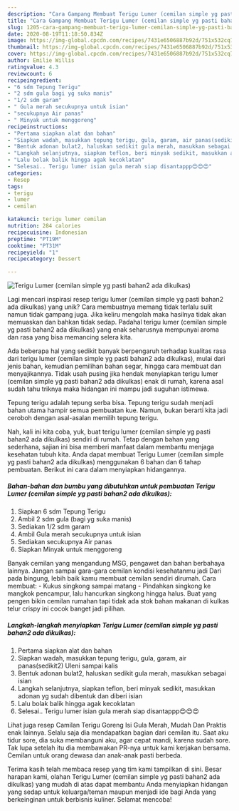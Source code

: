 ```yaml
---
description: "Cara Gampang Membuat Terigu Lumer (cemilan simple yg pasti bahan2 ada dikulkas), Menggugah Selera"
title: "Cara Gampang Membuat Terigu Lumer (cemilan simple yg pasti bahan2 ada dikulkas), Menggugah Selera"
slug: 1205-cara-gampang-membuat-terigu-lumer-cemilan-simple-yg-pasti-bahan2-ada-dikulkas-menggugah-selera
date: 2020-08-19T11:18:50.834Z
image: https://img-global.cpcdn.com/recipes/7431e6506887b92d/751x532cq70/terigu-lumer-cemilan-simple-yg-pasti-bahan2-ada-dikulkas-foto-resep-utama.jpg
thumbnail: https://img-global.cpcdn.com/recipes/7431e6506887b92d/751x532cq70/terigu-lumer-cemilan-simple-yg-pasti-bahan2-ada-dikulkas-foto-resep-utama.jpg
cover: https://img-global.cpcdn.com/recipes/7431e6506887b92d/751x532cq70/terigu-lumer-cemilan-simple-yg-pasti-bahan2-ada-dikulkas-foto-resep-utama.jpg
author: Emilie Willis
ratingvalue: 4.3
reviewcount: 6
recipeingredient:
- "6 sdm Tepung Terigu"
- "2 sdm gula bagi yg suka manis"
- "1/2 sdm garam"
- " Gula merah secukupnya untuk isian"
- "secukupnya Air panas"
- " Minyak untuk menggoreng"
recipeinstructions:
- "Pertama siapkan alat dan bahan"
- "Siapkan wadah, masukkan tepung terigu, gula, garam, air panas(sedikit2) Uleni sampai kalis"
- "Bentuk adonan bulat2, haluskan sedikit gula merah, masukkan sebagai isian"
- "Langkah selanjutnya, siapkan teflon, beri minyak sedikit, masukkan adonan yg sudah dibentuk dan diberi isian"
- "Lalu bolak balik hingga agak kecoklatan"
- "Selesai.. Terigu lumer isian gula merah siap disantappp😍😍😍"
categories:
- Resep
tags:
- terigu
- lumer
- cemilan

katakunci: terigu lumer cemilan 
nutrition: 284 calories
recipecuisine: Indonesian
preptime: "PT19M"
cooktime: "PT31M"
recipeyield: "1"
recipecategory: Dessert

---
```



![Terigu Lumer (cemilan simple yg pasti bahan2 ada dikulkas)](https://img-global.cpcdn.com/recipes/7431e6506887b92d/751x532cq70/terigu-lumer-cemilan-simple-yg-pasti-bahan2-ada-dikulkas-foto-resep-utama.jpg)

Lagi mencari inspirasi resep terigu lumer (cemilan simple yg pasti bahan2 ada dikulkas) yang unik? Cara membuatnya memang tidak terlalu sulit namun tidak gampang juga. Jika keliru mengolah maka hasilnya tidak akan memuaskan dan bahkan tidak sedap. Padahal terigu lumer (cemilan simple yg pasti bahan2 ada dikulkas) yang enak seharusnya mempunyai aroma dan rasa yang bisa memancing selera kita.

Ada beberapa hal yang sedikit banyak berpengaruh terhadap kualitas rasa dari terigu lumer (cemilan simple yg pasti bahan2 ada dikulkas), mulai dari jenis bahan, kemudian pemilihan bahan segar, hingga cara membuat dan menyajikannya. Tidak usah pusing jika hendak menyiapkan terigu lumer (cemilan simple yg pasti bahan2 ada dikulkas) enak di rumah, karena asal sudah tahu triknya maka hidangan ini mampu jadi suguhan istimewa.

Tepung terigu adalah tepung serba bisa. Tepung terigu sudah menjadi bahan utama hampir semua pembuatan kue. Namun, bukan berarti kita jadi ceroboh dengan asal-asalan memilih tepung terigu.


Nah, kali ini kita coba, yuk, buat terigu lumer (cemilan simple yg pasti bahan2 ada dikulkas) sendiri di rumah. Tetap dengan bahan yang sederhana, sajian ini bisa memberi manfaat dalam membantu menjaga kesehatan tubuh kita. Anda dapat membuat Terigu Lumer (cemilan simple yg pasti bahan2 ada dikulkas) menggunakan 6 bahan dan 6 tahap pembuatan. Berikut ini cara dalam menyiapkan hidangannya.

<!--inarticleads1-->

##### Bahan-bahan dan bumbu yang dibutuhkan untuk pembuatan Terigu Lumer (cemilan simple yg pasti bahan2 ada dikulkas):

1. Siapkan 6 sdm Tepung Terigu
1. Ambil 2 sdm gula (bagi yg suka manis)
1. Sediakan 1/2 sdm garam
1. Ambil  Gula merah secukupnya untuk isian
1. Sediakan secukupnya Air panas
1. Siapkan  Minyak untuk menggoreng


Banyak cemilan yang mengandung MSG, pengawet dan bahan berbahaya lainnya. Jangan sampai gara-gara cemilan kondisi kesehatanmu jadi Dari pada bingung, lebih baik kamu membuat cemilan sendiri dirumah. Cara membuat: - Kukus singkong sampai matang - Pindahkan singkong ke mangkok pencampur, lalu hancurkan singkong hingga halus. Buat yang pengen bikin cemilan rumahan tapi tidak ada stok bahan makanan di kulkas telur crispy ini cocok banget jadi pilihan. 

<!--inarticleads2-->

##### Langkah-langkah menyiapkan Terigu Lumer (cemilan simple yg pasti bahan2 ada dikulkas):

1. Pertama siapkan alat dan bahan
1. Siapkan wadah, masukkan tepung terigu, gula, garam, air panas(sedikit2) Uleni sampai kalis
1. Bentuk adonan bulat2, haluskan sedikit gula merah, masukkan sebagai isian
1. Langkah selanjutnya, siapkan teflon, beri minyak sedikit, masukkan adonan yg sudah dibentuk dan diberi isian
1. Lalu bolak balik hingga agak kecoklatan
1. Selesai.. Terigu lumer isian gula merah siap disantappp😍😍😍


Lihat juga resep Camilan Terigu Goreng Isi Gula Merah, Mudah Dan Praktis enak lainnya. Selalu saja dia mendapatkan bagian dari cemilan itu. Saat aku tidur sore, dia suka membanguni aku, agar cepat mandi, karena sudah sore. Tak lupa setelah itu dia membawakan PR-nya untuk kami kerjakan bersama. Cemilan untuk orang dewasa dan anak-anak pasti berbeda. 

Terima kasih telah membaca resep yang tim kami tampilkan di sini. Besar harapan kami, olahan Terigu Lumer (cemilan simple yg pasti bahan2 ada dikulkas) yang mudah di atas dapat membantu Anda menyiapkan hidangan yang sedap untuk keluarga/teman maupun menjadi ide bagi Anda yang berkeinginan untuk berbisnis kuliner. Selamat mencoba!
